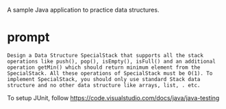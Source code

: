 A sample Java application to practice data structures.

# prompt
```
Design a Data Structure SpecialStack that supports all the stack operations like push(), pop(), isEmpty(), isFull() and an additional operation getMin() which should return minimum element from the SpecialStack. All these operations of SpecialStack must be O(1). To implement SpecialStack, you should only use standard Stack data structure and no other data structure like arrays, list, . etc. 
```

To setup JUnit, follow https://code.visualstudio.com/docs/java/java-testing